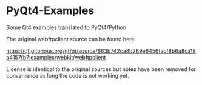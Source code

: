 PyQt4-Examples
==============

Some Qt4 examples translated to PyQt4/Python


The original webftpclient source can be found here:

https://qt.gitorious.org/qt/qt/source/663b742ca8b289e6456facf8b6a8ca18a4157fb7:examples/webkit/webftpclient

License is identical to the original sources but notes
have been removed for convenience as long the code is not working yet.
